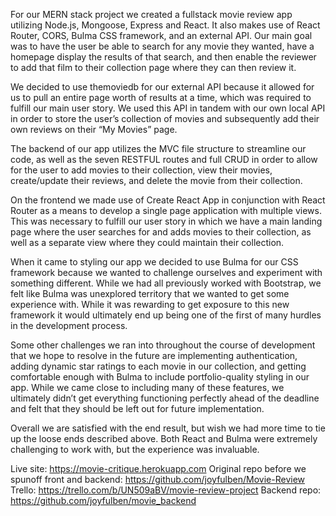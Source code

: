 For our MERN stack project we created a fullstack movie review app utilizing Node.js, Mongoose, Express and React. It also makes use of React Router, CORS, Bulma CSS framework, and an external API. Our main goal was to have the user be able to search for any movie they wanted, have a homepage display the results of that search, and then enable the reviewer to add that film to their collection page where they can then review it.

We decided to use themoviedb for our external API because it allowed for us to pull an entire page worth of results at a time, which was required to fulfill our main user story. We used this API in tandem with our own local API in order to store the user’s collection of movies and subsequently add their own reviews on their “My Movies” page.

The backend of our app utilizes the MVC file structure to streamline our code, as well as the seven RESTFUL routes and full CRUD in order to allow for the user to add movies to their collection, view their movies, create/update their reviews, and delete the movie from their collection.

On the frontend we made use of Create React App in conjunction with React Router as a means to develop a single page application with multiple views. This was necessary to fulfill our user story in which we have a main landing page where the user searches for and adds movies to their collection, as well as a separate view where they could maintain their collection.

When it came to styling our app we decided to use Bulma for our CSS framework because we wanted to challenge ourselves and experiment with something different. While we had all previously worked with Bootstrap, we felt like Bulma was unexplored territory that we wanted to get some experience with. While it was rewarding to get exposure to this new framework it would ultimately end up being one of the first of many hurdles in the development process.

Some other challenges we ran into throughout the course of development that we hope to resolve in the future are implementing authentication, adding dynamic star ratings to each movie in our collection, and getting comfortable enough with Bulma to include portfolio-quality styling in our app. While we came close to including many of these features, we ultimately didn’t get everything functioning perfectly ahead of the deadline and felt that they should be left out for future implementation.

Overall we are satisfied with the end result, but wish we had more time to tie up the loose ends described above. Both React and Bulma were extremely challenging to work with, but the experience was invaluable.

Live site: https://movie-critique.herokuapp.com
Original repo before we spunoff front and backend: https://github.com/joyfulben/Movie-Review
Trello: https://trello.com/b/UN509aBV/movie-review-project
Backend repo: https://github.com/joyfulben/movie_backend
